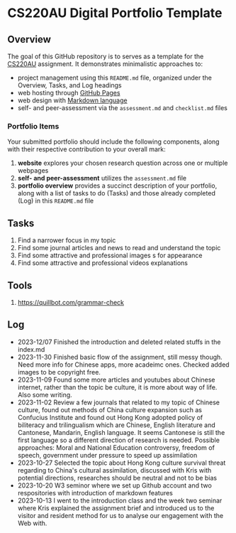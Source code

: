 # CS220AU Digital Portfolio Template

## Overview
The goal of this GitHub repository is to serves as a template for the [CS220AU](https://navigatingthedigitalworld.com/docs/cs220au) assignment. It demonstrates minimalistic approaches to:

- project management using this `README.md` file, organized under the Overview, Tasks, and Log headings
- web hosting through [GitHub Pages](https://pages.github.com/)
- web design with [Markdown language](https://guides.github.com/features/mastering-markdown/)
- self- and peer-assessment via the `assessment.md` and `checklist.md` files


### Portfolio Items
Your submitted portfolio should include the following components, along with their respective contribution to your overall mark:

1. **website** explores your chosen research question across one or multiple webpages
2. **self- and peer-assessment** utilizes the `assessment.md` file
3. **portfolio overview** provides a succinct description of your portfolio, along with a list of tasks to do (Tasks) and those already completed (Log) in this `README.md` file


## Tasks
1. Find a narrower focus in my topic
2. Find some journal articles and news to read and understand the topic
3. Find some attractive and professional images s for appearance 
4. Find some attractive and professional videos explanations 

## Tools
1. https://quillbot.com/grammar-check  
 
## Log
- 2023-12/07 Finished the introduction and deleted related stuffs in the index.md
- 2023-11-30 Finished basic flow of the assignment, still messy though. Need more info for Chinese apps, more acadeimc ones. Checked added images to be copyright free.
- 2023-11-09 Found some more articles and youtubes about Chinese internet, rather than the topic be culture, it is more about way of life. Also some writing.
- 2023-11-02 Review a few journals that related to my topic of Chinese culture, found out methods of China culture expansion such as Confucius Institute and found out Hong Kong adopted policy of biliteracy and trilingualism which are Chinese, English literature and Cantonese, Mandarin, English language. It seems Cantonese is still the first language so a different direction of research is needed. Possible approaches: Moral and National Education controversy, freedom of speech, government under pressure to speed up assimilation
- 2023-10-27 Selected the topic about Hong Kong culture survival threat regarding to China's cultural assimilation, discussed with Kris with potential directions, researches should be neutral and not to be bias
- 2023-10-20 W3 seminor where we set up Github account and two respositories with introduction of markdown features
- 2023-10-13 I went to the introduction class and the week two seminar where Kris explained the assignment brief and introduced us to the visitor and resident method for us to analyse our engagement with the Web with.





  
  
